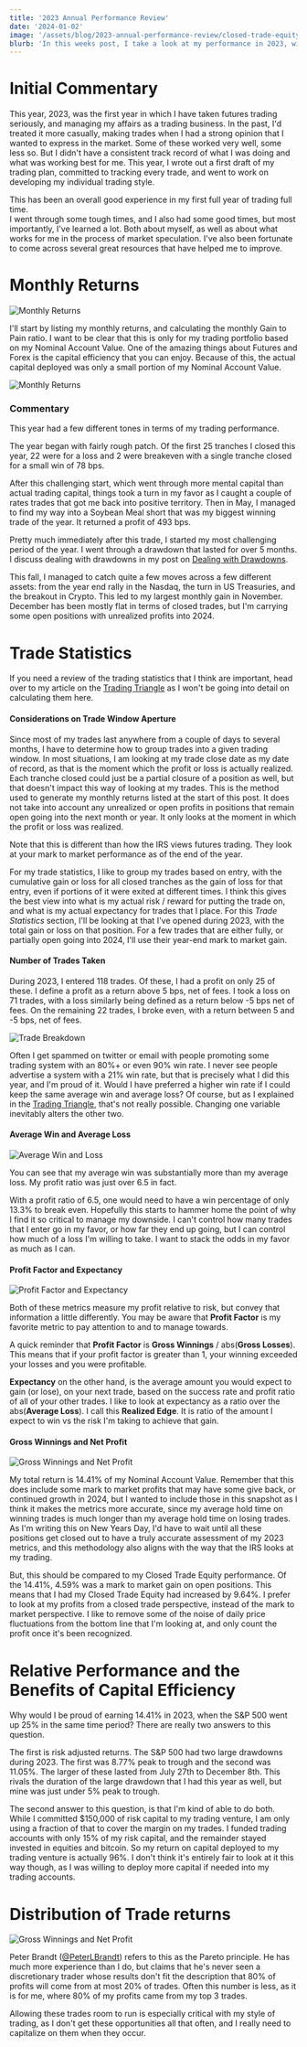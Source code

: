 ```yaml
---
title: '2023 Annual Performance Review'
date: '2024-01-02'
image: '/assets/blog/2023-annual-performance-review/closed-trade-equity.png'
blurb: 'In this weeks post, I take a look at my performance in 2023, with a focus on the metrics that I find important.'
---
```


# Initial Commentary

This year, 2023, was the first year in which I have taken futures trading seriously, and managing my affairs as a trading business.
In the past, I'd treated it more casually, making trades when I had a strong opinion that I wanted to express in the market.
Some of these worked very well, some less so.
But I didn't have a consistent track record of what I was doing and what was working best for me.
This year, I wrote out a first draft of my trading plan, committed to tracking every trade, and went to work on developing my individual trading style.

This has been an overall good experience in my first full year of trading full time.  
I went through some tough times, and I also had some good times, but most importantly, I've learned a lot.
Both about myself, as well as about what works for me in the process of market speculation.
I've also been fortunate to come across several great resources that have helped me to improve.

# Monthly Returns

![Monthly Returns](/assets/blog/2023-annual-performance-review/closed-trade-equity-sm.png)

I'll start by listing my monthly returns, and calculating the monthly Gain to Pain ratio.
I want to be clear that this is only for my trading portfolio based on my Nominal Account Value.
One of the amazing things about Futures and Forex is the capital efficiency that you can enjoy.
Because of this, the actual capital deployed was only a small portion of my Nominal Account Value.

![Monthly Returns](/assets/blog/2023-annual-performance-review/monthly-returns.png)

### Commentary

This year had a few different tones in terms of my trading performance.

The year began with fairly rough patch.
Of the first 25 tranches I closed this year, 22 were for a loss and 2 were breakeven with a single tranche closed for a small win of 78 bps.

After this challenging start, which went through more mental capital than actual trading capital, things took a turn in my favor as I caught a couple of rates trades that got me back into positive territory.
Then in May, I managed to find my way into a Soybean Meal short that was my biggest winning trade of the year.
It returned a profit of 493 bps.

Pretty much immediately after this trade, I started my most challenging period of the year.
I went through a drawdown that lasted for over 5 months.
I discuss dealing with drawdowns in my post on [Dealing with Drawdowns](/posts/dealing-with-drawdowns/).

This fall, I managed to catch quite a few moves across a few different assets: from the year end rally in the Nasdaq, the turn in US Treasuries, and the breakout in Crypto.
This led to my largest monthly gain in November.
December has been mostly flat in terms of closed trades, but I'm carrying some open positions with unrealized profits into 2024.

# Trade Statistics

If you need a review of the trading statistics that I think are important, head over to my article on the [Trading Triangle](/posts/trading-triangle/) as I won't be going into detail on calculating them here.

#### Considerations on Trade Window Aperture

Since most of my trades last anywhere from a couple of days to several months, I have to determine how to group trades into a given trading window.
In most situations, I am looking at my trade close date as my date of record, as that is the moment which the profit or loss is actually realized.
Each tranche closed could just be a partial closure of a position as well, but that doesn't impact this way of looking at my trades.
This is the method used to generate my monthly returns listed at the start of this post.
It does not take into account any unrealized or open profits in positions that remain open going into the next month or year.
It only looks at the moment in which the profit or loss was realized.

Note that this is different than how the IRS views futures trading.
They look at your mark to market performance as of the end of the year.

For my trade statistics, I like to group my trades based on entry, with the cumulative gain or loss for all closed tranches as the gain of loss for that entry, even if portions of it were exited at different times.
I think this gives the best view into what is my actual risk / reward for putting the trade on, and what is my actual expectancy for trades that I place.
For this *Trade Statistics* section, I'll be looking at that I've opened during 2023, with the total gain or loss on that position.
For a few trades that are either fully, or partially open going into 2024, I'll use their year-end mark to market gain.

#### Number of Trades Taken

During 2023, I entered 118 trades.
Of these, I had a profit on only 25 of these.
I define a profit as a return above 5 bps, net of fees.
I took a loss on 71 trades, with a loss similarly being defined as a return below -5 bps net of fees.
On the remaining 22 trades, I broke even, with a return between 5 and -5 bps, net of fees.

![Trade Breakdown](/assets/blog/2023-annual-performance-review/trade-breakdown.png)

Often I get spammed on twitter or email with people promoting some trading system with an 80%+ or even 90% win rate.
I never see people advertise a system with a 21% win rate, but that is precisely what I did this year, and I'm proud of it.
Would I have preferred a higher win rate if I could keep the same average win and average loss?
Of course, but as I explained in the [Trading Triangle](/posts/trading-triangle/), that's not really possible.
Changing one variable inevitably alters the other two.

#### Average Win and Average Loss

![Average Win and Loss](/assets/blog/2023-annual-performance-review/average-win-loss.png)

You can see that my average win was substantially more than my average loss.
My profit ratio was just over 6.5 in fact.

With a profit ratio of 6.5, one would need to have a win percentage of only 13.3% to break even.
Hopefully this starts to hammer home the point of why I find it so critical to manage my downside.
I can't control how many trades that I enter go in my favor, or how far they end up going, but I can control how much of a loss I'm willing to take.
I want to stack the odds in my favor as much as I can.

#### Profit Factor and Expectancy

![Profit Factor and Expectancy](/assets/blog/2023-annual-performance-review/profit-factor-expectancy.png)

Both of these metrics measure my profit relative to risk, but convey that information a little differently.
You may be aware that **Profit Factor** is my favorite metric to pay attention to and to manage towards.

A quick reminder that **Profit Factor** is **Gross Winnings** / abs(**Gross Losses**).
This means that if your profit factor is greater than 1, your winning exceeded your losses and you were profitable.

**Expectancy** on the other hand, is the average amount you would expect to gain (or lose), on your next trade, based on the success rate and profit ratio of all of your other trades.
I like to look at expectancy as a ratio over the abs(**Average Loss**).
I call this **Realized Edge**.
It is ratio of the amount I expect to win vs the risk I'm taking to achieve that gain.

#### Gross Winnings and Net Profit

![Gross Winnings and Net Profit](/assets/blog/2023-annual-performance-review/gross-winnings-net-profit.png)

My total return is 14.41% of my Nominal Account Value.
Remember that this does include some mark to market profits that may have some give back, or continued growth in 2024, but I wanted to include those in this snapshot as I think it makes the metrics more accurate, since my average hold time on winning trades is much longer than my average hold time on losing trades.
As I'm writing this on New Years Day, I'd have to wait until all these positions get closed out to have a truly accurate assessment of my 2023 metrics, and this methodology also aligns with the way that the IRS looks at my trading.

But, this should be compared to my Closed Trade Equity performance.
Of the 14.41%, 4.59% was a mark to market gain on open positions.
This means that I had my Closed Trade Equity had increased by 9.64%.
I prefer to look at my profits from a closed trade perspective, instead of the mark to market perspective.
I like to remove some of the noise of daily price fluctuations from the bottom line that I'm looking at, and only count the profit once it's been recognized.


# Relative Performance and the Benefits of Capital Efficiency

Why would I be proud of earning 14.41% in 2023, when the S&P 500 went up 25% in the same time period?
There are really two answers to this question.

The first is risk adjusted returns.  The S&P 500 had two large drawdowns during 2023.  The first was 8.77% peak to trough and the second was 11.05%. The larger of these lasted from July 27th to December 8th.  This rivals the duration of the large drawdown that I had this year as well, but mine was just under 5% peak to trough.

The second answer to this question, is that I'm kind of able to do both.
While I committed $150,000 of risk capital to my trading venture, I am only using a fraction of that to cover the margin on my trades.
I funded trading accounts with only 15% of my risk capital, and the remainder stayed invested in equities and bitcoin.
So my return on capital deployed to my trading venture is actually 96%.
I don't think it's entirely fair to look at it this way though, as I was willing to deploy more capital if needed into my trading accounts.

# Distribution of Trade returns

![Gross Winnings and Net Profit](/assets/blog/2023-annual-performance-review/distribution-trade-returns.png)

Peter Brandt ([@PeterLBrandt](https://twitter.com/PeterLBrandt)) refers to this as the Pareto principle.
He has much more experience than I do, but claims that he's never seen a discretionary trader whose results don't fit the description that 80% of profits will come from at most 20% of trades.
Often this number is less, as it is for me, where 80% of my profits came from my top 3 trades.

Allowing these trades room to run is especially critical with my style of trading, as I don't get these opportunities all that often, and I really need to capitalize on them when they occur.
